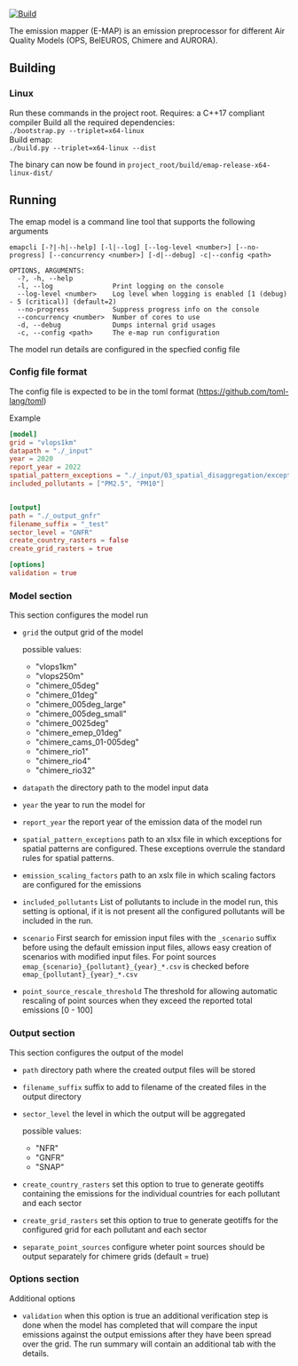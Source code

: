 [![Build](https://github.com/VITObelgium/emap/workflows/Vcpkg%20build/badge.svg?branch=develop)](https://github.com/VITObelgium/emap/actions?query=workflow%3AVcpkg%20build)

The emission mapper (E-MAP) is an emission preprocessor for different Air Quality Models (OPS, BelEUROS, Chimere and AURORA). 

## Building
### Linux
Run these commands in the project root. Requires: a C++17 compliant compiler
Build all the required dependencies:<br/>
`./bootstrap.py --triplet=x64-linux`<br/>
Build emap:<br/>
`./build.py --triplet=x64-linux --dist`

The binary can now be found in `project_root/build/emap-release-x64-linux-dist/`

## Running
The emap model is a command line tool that supports the following arguments
```
emapcli [-?|-h|--help] [-l|--log] [--log-level <number>] [--no-progress] [--concurrency <number>] [-d|--debug] -c|--config <path>

OPTIONS, ARGUMENTS:
  -?, -h, --help
  -l, --log               Print logging on the console
  --log-level <number>    Log level when logging is enabled [1 (debug) - 5 (critical)] (default=2)
  --no-progress           Suppress progress info on the console
  --concurrency <number>  Number of cores to use
  -d, --debug             Dumps internal grid usages
  -c, --config <path>     The e-map run configuration
```

The model run details are configured in the specfied config file
### Config file format
The config file is expected to be in the toml format (https://github.com/toml-lang/toml)

Example
```toml
[model]
grid = "vlops1km"
datapath = "./_input"
year = 2020
report_year = 2022
spatial_pattern_exceptions = "./_input/03_spatial_disaggregation/exceptions.xlsx"
included_pollutants = ["PM2.5", "PM10"]


[output]
path = "./_output_gnfr"
filename_suffix = "_test"
sector_level = "GNFR"
create_country_rasters = false
create_grid_rasters = true

[options]
validation = true
```

### Model section
This section configures the model run
- `grid` the output grid of the model
  
  possible values:
    - "vlops1km"
    - "vlops250m"
    - "chimere_05deg"
    - "chimere_01deg"
    - "chimere_005deg_large"
    - "chimere_005deg_small"
    - "chimere_0025deg"
    - "chimere_emep_01deg"
    - "chimere_cams_01-005deg"
    - "chimere_rio1"
    - "chimere_rio4"
    - "chimere_rio32"

- `datapath` the directory path to the model input data
- `year` the year to run the model for
- `report_year` the report year of the emission data of the model run
- `spatial_pattern_exceptions` path to an xlsx file in which exceptions for spatial patterns are configured. These exceptions overrule the standard rules for spatial patterns.
- `emission_scaling_factors` path to an xslx file in which scaling factors are configured for the emissions
- `included_pollutants` List of pollutants to include in the model run, this setting is optional, if it is not present all the configured pollutants will be included in the run.
- `scenario` First search for emission input files with the `_scenario` suffix before using the default emission input files, allows easy creation of scenarios with modified input files. For point sources `emap_{scenario}_{pollutant}_{year}_*.csv` is checked before `emap_{pollutant}_{year}_*.csv`
- `point_source_rescale_threshold` The threshold for allowing automatic rescaling of point sources when they exceed the reported total emissions [0 - 100]

### Output section
This section configures the output of the model
- `path` directory path where the created output files will be stored
- `filename_suffix` suffix to add to filename of the created files in the output directory
- `sector_level` the level in which the output will be aggregated
  
  possible values:
    - "NFR"
    - "GNFR"
    - "SNAP"
- `create_country_rasters` set this option to true to generate geotiffs containing the emissions for the individual countries for each pollutant and each sector
- `create_grid_rasters` set this option to true to generate geotiffs for the configured grid for each pollutant and each sector
- `separate_point_sources` configure wheter point sources should be output separately for chimere grids (default = true)

### Options section
Additional options
- `validation` when this option is true an additional verification step is done when the model has completed that will compare the input emissions against the output emissions after they have been spread over the grid. The run summary will contain an additional tab with the details.
